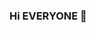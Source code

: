 ### Hi EVERYONE 👋
<!--
**MD4cD3v/MD4cD3v** 
FULL NAME:DINH MANH DUC
IM STUDENT AND 15 YEAR OLD
CODER LỎ
VINH YEN , VINH PHUC, VIETNAM
-->
